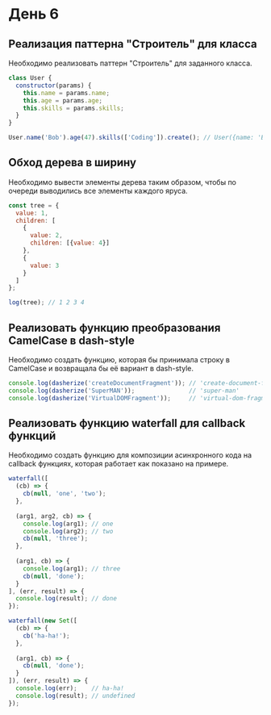 # День 6

## Реализация паттерна "Строитель" для класса

Необходимо реализовать паттерн "Строитель" для заданного класса.

```js
class User {
  constructor(params) {
    this.name = params.name;
    this.age = params.age;
    this.skills = params.skills;
  }
}

User.name('Bob').age(47).skills(['Coding']).create(); // User({name: 'Bob', age: 47, skills: ['Coding']})
```

## Обход дерева в ширину

Необходимо вывести элементы дерева таким образом, чтобы по очереди выводились все элементы каждого яруса.

```js
const tree = {
  value: 1,
  children: [
    {
      value: 2,
      children: [{value: 4}]
    },
    {
      value: 3
    }
  ]
};

log(tree); // 1 2 3 4
```

## Реализовать функцию преобразования CamelCase в dash-style

Необходимо создать функцию, которая бы принимала строку в CamelCase и возвращала бы её вариант в dash-style.

```js
console.log(dasherize('createDocumentFragment')); // 'create-document-fragment'
console.log(dasherize('SuperMAN'));               // 'super-man'
console.log(dasherize('VirtualDOMFragment'));     // 'virtual-dom-fragment'
```

## Реализовать функцию waterfall для callback функций

Необходимо создать функцию для композиции асинхронного кода на callback функциях, которая работает как показано на примере.

```js
waterfall([
  (cb) => {
    cb(null, 'one', 'two');
  },
  
  (arg1, arg2, cb) => {
    console.log(arg1); // one
    console.log(arg2); // two
    cb(null, 'three');
  },
  
  (arg1, cb) => {
    console.log(arg1); // three
    cb(null, 'done');
  }
], (err, result) => {
  console.log(result); // done
});

waterfall(new Set([
  (cb) => {
    cb('ha-ha!');
  },
  
  (arg1, cb) => {
    cb(null, 'done');
  }
]), (err, result) => {
  console.log(err);    // ha-ha!
  console.log(result); // undefined
});
```
